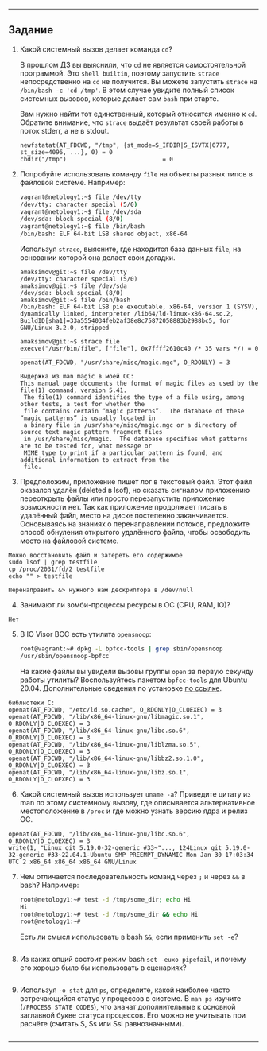 ------

## Задание

1. Какой системный вызов делает команда `cd`? 

    В прошлом ДЗ вы выяснили, что `cd` не является самостоятельной  программой. Это `shell builtin`, поэтому запустить `strace` непосредственно на `cd` не получится. Вы можете запустить `strace` на `/bin/bash -c 'cd /tmp'`. В этом случае увидите полный список системных вызовов, которые делает сам `bash` при старте. 

    Вам нужно найти тот единственный, который относится именно к `cd`. Обратите внимание, что `strace` выдаёт результат своей работы в поток stderr, а не в stdout.  
    ```
    newfstatat(AT_FDCWD, "/tmp", {st_mode=S_IFDIR|S_ISVTX|0777, st_size=4096, ...}, 0) = 0
    chdir("/tmp")                           = 0
    ```

2. Попробуйте использовать команду `file` на объекты разных типов в файловой системе. Например:

    ```bash
    vagrant@netology1:~$ file /dev/tty
    /dev/tty: character special (5/0)
    vagrant@netology1:~$ file /dev/sda
    /dev/sda: block special (8/0)
    vagrant@netology1:~$ file /bin/bash
    /bin/bash: ELF 64-bit LSB shared object, x86-64
    ```
    
    Используя `strace`, выясните, где находится база данных `file`, на основании которой она делает свои догадки.  
    ```
    amaksimov@git:~$ file /dev/tty
    /dev/tty: character special (5/0)
    amaksimov@git:~$ file /dev/sda
    /dev/sda: block special (8/0)
    amaksimov@git:~$ file /bin/bash
    /bin/bash: ELF 64-bit LSB pie executable, x86-64, version 1 (SYSV), dynamically linked, interpreter /lib64/ld-linux-x86-64.so.2, BuildID[sha1]=33a5554034feb2af38e8c75872058883b2988bc5, for GNU/Linux 3.2.0, stripped
    
    amaksimov@git:~$ strace file
    execve("/usr/bin/file", ["file"], 0x7ffff2610c40 /* 35 vars */) = 0
    ________
    openat(AT_FDCWD, "/usr/share/misc/magic.mgc", O_RDONLY) = 3
    
    Выдержка из man magic в моей ОС:
    This manual page documents the format of magic files as used by the file(1) command, version 5.41.
     The file(1) command identifies the type of a file using, among other tests, a test for whether the
     file contains certain “magic patterns”.  The database of these “magic patterns” is usually located in
     a binary file in /usr/share/misc/magic.mgc or a directory of source text magic pattern fragment files
     in /usr/share/misc/magic.  The database specifies what patterns are to be tested for, what message or
     MIME type to print if a particular pattern is found, and additional information to extract from the
     file.

    ```

3. Предположим, приложение пишет лог в текстовый файл. Этот файл оказался удалён (deleted в lsof), но сказать сигналом приложению переоткрыть файлы или просто перезапустить приложение возможности нет. Так как приложение продолжает писать в удалённый файл, место на диске постепенно заканчивается. Основываясь на знаниях о перенаправлении потоков, предложите способ обнуления открытого удалённого файла, чтобы освободить место на файловой системе.  
```
Можно восстановить файл и затереть его содержимое
sudo lsof | grep testfile
cp /proc/2031/fd/2 testfile
echo "" > testfile

Перенаправить &> нужного нам дескриптора в /dev/null
```

4. Занимают ли зомби-процессы ресурсы в ОС (CPU, RAM, IO)?  
```
Нет
```

5. В IO Visor BCC есть утилита `opensnoop`:

    ```bash
    root@vagrant:~# dpkg -L bpfcc-tools | grep sbin/opensnoop
    /usr/sbin/opensnoop-bpfcc
    ```
    
    На какие файлы вы увидели вызовы группы `open` за первую секунду работы утилиты? Воспользуйтесь пакетом `bpfcc-tools` для Ubuntu 20.04. Дополнительные сведения по установке [по ссылке](https://github.com/iovisor/bcc/blob/master/INSTALL.md).
```
библиотеки C:
openat(AT_FDCWD, "/etc/ld.so.cache", O_RDONLY|O_CLOEXEC) = 3  
openat(AT_FDCWD, "/lib/x86_64-linux-gnu/libmagic.so.1", O_RDONLY|O_CLOEXEC) = 3
openat(AT_FDCWD, "/lib/x86_64-linux-gnu/libc.so.6", O_RDONLY|O_CLOEXEC) = 3
openat(AT_FDCWD, "/lib/x86_64-linux-gnu/liblzma.so.5", O_RDONLY|O_CLOEXEC) = 3
openat(AT_FDCWD, "/lib/x86_64-linux-gnu/libbz2.so.1.0", O_RDONLY|O_CLOEXEC) = 3
openat(AT_FDCWD, "/lib/x86_64-linux-gnu/libz.so.1", O_RDONLY|O_CLOEXEC) = 3

```

6. Какой системный вызов использует `uname -a`? Приведите цитату из man по этому системному вызову, где описывается альтернативное местоположение в `/proc` и где можно узнать версию ядра и релиз ОС.
```
openat(AT_FDCWD, "/lib/x86_64-linux-gnu/libc.so.6", O_RDONLY|O_CLOEXEC) = 3
write(1, "Linux git 5.19.0-32-generic #33~"..., 124Linux git 5.19.0-32-generic #33~22.04.1-Ubuntu SMP PREEMPT_DYNAMIC Mon Jan 30 17:03:34 UTC 2 x86_64 x86_64 x86_64 GNU/Linux

```

7. Чем отличается последовательность команд через `;` и через `&&` в bash? Например:

    ```bash
    root@netology1:~# test -d /tmp/some_dir; echo Hi
    Hi
    root@netology1:~# test -d /tmp/some_dir && echo Hi
    root@netology1:~#
    ```
    
    Есть ли смысл использовать в bash `&&`, если применить `set -e`?  
    ```
    
    ```

8. Из каких опций состоит режим bash `set -euxo pipefail`, и почему его хорошо было бы использовать в сценариях?  
```

```

9. Используя `-o stat` для `ps`, определите, какой наиболее часто встречающийся статус у процессов в системе. В `man ps` изучите (`/PROCESS STATE CODES`), что значат дополнительные к основной заглавной букве статуса процессов. Его можно не учитывать при расчёте (считать S, Ss или Ssl равнозначными).
```

```

----
